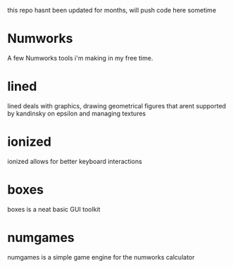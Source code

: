 this repo hasnt been updated for months, 
will push code here sometime

# Numworks
A few Numworks tools i'm making in my free time.

# lined
lined deals with graphics, drawing geometrical figures that arent supported by kandinsky on epsilon and managing textures

# ionized
ionized allows for better keyboard interactions

# boxes
boxes is a neat basic GUI toolkit

# numgames
numgames is a simple game engine for the numworks calculator

